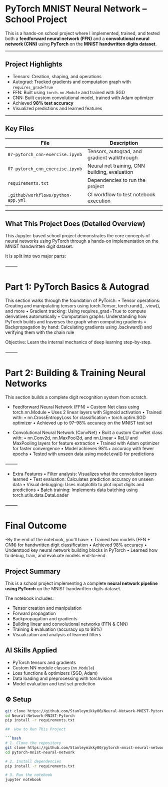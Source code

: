 #  PyTorch MNIST Neural Network – School Project

This is a hands-on school project where I implemented, trained, and tested both a **feedforward neural network (FFN)** and a **convolutional neural network (CNN)** using **PyTorch** on the **MNIST handwritten digits dataset**.

---

## Project Highlights

-  Tensors: Creation, shaping, and operations
-  Autograd: Tracked gradients and computation graph with `requires_grad=True`
-  FFN: Built using `torch.nn.Module` and trained with SGD
-  CNN: Built custom convolutional model, trained with Adam optimizer
-  Achieved **98% test accuracy**
-  Visualized predictions and learned features

---

##  Key Files

| File                               | Description                                   |
|------------------------------------|-----------------------------------------------|
| `07-pytorch_cnn-exercise.ipynb`    | Tensors, autograd, and gradient walkthrough   |
| `07-pytorch_cnn_exercise.ipynb`    | Neural net training, CNN building, evaluation |
| `requirements.txt`                 | Dependencies to run the project               |
| `.github/workflows/python-app.yml` | CI workflow to test notebook execution      |

---

## What This Project Does (Detailed Overview)

This Jupyter-based school project demonstrates the core concepts of neural networks using PyTorch through a hands-on implementation on the MNIST handwritten digit dataset.

It is split into two major parts:

⸻

# Part 1: PyTorch Basics & Autograd

This section walks through the foundation of PyTorch:
	•	Tensor operations: Creating and manipulating tensors using torch.Tensor, torch.rand(), .view(), and more
	•	Gradient tracking: Using requires_grad=True to compute derivatives automatically
	•	Computation graphs: Understanding how PyTorch builds and traverses the graph when computing gradients
	•	Backpropagation by hand: Calculating gradients using .backward() and verifying them with the chain rule

Objective: Learn the internal mechanics of deep learning step-by-step.

⸻

# Part 2: Building & Training Neural Networks

This section builds a complete digit recognition system from scratch.

- Feedforward Neural Network (FFN)
	•	Custom Net class using torch.nn.Module
	•	Uses 2 linear layers with Sigmoid activation
	•	Trained with:
	•	nn.CrossEntropyLoss for classification
	•	torch.optim.SGD optimizer
	•	Achieved up to 97–98% accuracy on the MNIST test set

- Convolutional Neural Network (ConvNet)
	•	Built a custom ConvNet class with:
	•	nn.Conv2d, nn.MaxPool2d, and nn.Linear
	•	ReLU and MaxPooling layers for feature extraction
	•	Trained with Adam optimizer for faster convergence
	•	Model achieves 98%+ accuracy with fewer epochs
	•	Tested with unseen data using model.eval() for predictions

⸻

- Extra Features
	•	Filter analysis: Visualizes what the convolution layers learned
	•	Test evaluation: Calculates prediction accuracy on unseen data
	•	Visual debugging: Uses matplotlib to plot input digits and predictions
	•	Batch training: Implements data batching using torch.utils.data.DataLoader

⸻

# Final Outcome

-By the end of the notebook, you’ll have:
	•	Trained two models (FFN + CNN) for handwritten digit classification
	•	Achieved 98% accuracy
	•	Understood key neural network building blocks in PyTorch
	•	Learned how to debug, train, and evaluate models end-to-end

##  Project Summary

This is a school project implementing a complete **neural network pipeline using PyTorch** on the MNIST handwritten digits dataset.

The notebook includes:
- Tensor creation and manipulation
- Forward propagation
- Backpropagation and gradients
- Building linear and convolutional networks (FFN & CNN)
- Training & evaluation (accuracy up to 98%)
- Visualization and analysis of learned filters

##  AI Skills Applied
- PyTorch tensors and gradients
- Custom NN module classes (`nn.Module`)
- Loss functions & optimizers (SGD, Adam)
- Data loading and preprocessing with torchvision
- Model evaluation and test set prediction

## ⚙ Setup

```bash
git clone https://github.com/Stanleymikky00/Neural-Network-MNIST-Pytorch.git
cd Neural-Network-MNIST-Pytorch
pip install -r requirements.txt

##  How to Run This Project

```bash
# 1. Clone the repository
git clone https://github.com/Stanleymikky00/pytorch-mnist-neural-network.git
cd pytorch-mnist-neural-network

# 2. Install dependencies
pip install -r requirements.txt

# 3. Run the notebook
jupyter notebook


